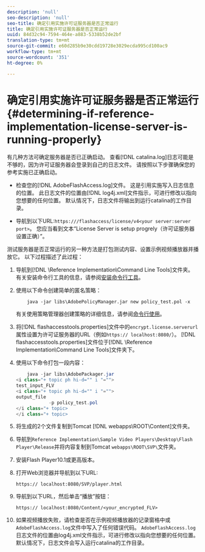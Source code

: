 ```yaml
---
description: 'null'
seo-description: 'null'
seo-title: 确定引用实施许可证服务器是否正常运行
title: 确定引用实施许可证服务器是否正常运行
uuid: 84d32c94-7594-464e-a883-5338b52de2bf
translation-type: tm+mt
source-git-commit: e60d285b9e30cdd19728e3029ecda995cd100ac9
workflow-type: tm+mt
source-wordcount: '351'
ht-degree: 0%

---
```



# 确定引用实施许可证服务器是否正常运行{#determining-if-reference-implementation-license-server-is-running-properly}

有几种方法可确定服务器是否已正确启动。 查看[!DNL catalina.log]日志可能是不够的，因为许可证服务器会登录到自己的日志文件。 请按照以下步骤确保您的参考实施已正确启动。

* 检查您的[!DNL AdobeFlashAccess.log]文件。 这是引用实施写入日志信息的位置。 此日志文件的位置由[!DNL log4j.xml]文件指示，可进行修改以指向您想要的任何位置。 默认情况下，日志文件将输出到运行catalina的工作目录。

* 导航到以下URL:`https:///flashaccess/license/v4<your server:server port>`。 您应当看到文本“License Server is setup progrely（许可证服务器设置正确）”。

测试服务器是否正常运行的另一种方法是打包测试内容、设置示例视频播放器并播放它。 以下过程描述了此过程：

1. 导航到[!DNL \Reference Implementation\Command Line Tools]文件夹。 有关安装命令行工具的信息，请参阅[安装命令行工具](../aaxs-reference-implementations/command-line-tools/aaxs-ref-impl-command-line-overview.md#installing-the-command-line-tools)。

1. 使用以下命令创建简单的匿名策略：

   ```
       java -jar libs\AdobePolicyManager.jar new policy_test.pol -x
   ```

   有关使用策略管理器创建策略的详细信息，请参阅[命令行使用](../aaxs-reference-implementations/command-line-tools/policy-manager/command-line-usage.md)。

1. 将[!DNL flashaccesstools.properties]文件中的`encrypt.license.serverurl`属性设置为许可证服务器的URL（例如`https:// localhost:8080/`）。 [!DNL flashaccesstools.properties]文件位于[!DNL \Reference Implementation\Command Line Tools]文件夹下。

1. 使用以下命令打包一段内容：

   ```java
       java -jar libs\AdobePackager.jar  
   <i class="+ topic ph hi-d="" i "="">
   test_input_FLV  
   <i class="+ topic ph hi-d="" i "="">
   output_file  
               -p policy_test.pol 
   </i class="+ topic> 
   </i class="+ topic>
   ```

1. 将生成的2个文件复制到Tomcat [!DNL webapps\ROOT\Content]文件夹。
1. 导航到`Reference Implementation\Sample Video Players\Desktop\Flash Player\Release`并将内容复制到Tomcat `webapps\ROOT\SVP\`文件夹。
1. 安装Flash Player10.1或更高版本。
1. 打开Web浏览器并导航到以下URL:

   `https:// localhost:8080/SVP/player.html`
1. 导航到以下URL，然后单击“播放”按钮：

   `https:// localhost:8080/Content/<your_encrypted_FLV>`
1. 如果视频播放失败，请检查是否在示例视频播放器的记录窗格中或`AdobeFlashAccess.log`文件中写入了任何错误代码。 `AdobeFlashAccess.log`日志文件的位置由log4j.xml文件指示，可进行修改以指向您想要的任何位置。 默认情况下，日志文件会写入运行catalina的工作目录。
